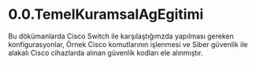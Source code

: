 # 0.0.TemelKuramsalAgEgitimi 
Bu dökümanlarda Cisco Switch ile karşılaştığımzda yapılması gereken konfigurasyonlar, Örnek Cisco komutlarının işlenmesi ve Siber güvenlik ile alakalı Cisco cihazlarda alınan güvenlik kodları ele alınmıştır.
